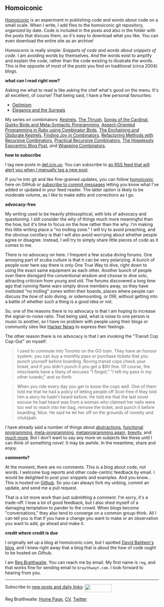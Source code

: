 Homoiconic
---

[Homoiconic](http://github.com/raganwald/homoiconic/) is an experiment in publishing code and words about code on a small scale. When I write, I add files to the homoiconic git repository, organized by date. Code is included in the posts and also in the folder with the posts that discuss them, so it's easy to download what you like. You can even download the entire site as an archive!

Homoiconic is really simple: *Snippets of code and words about snippets of code*. I am avoiding words by themselves. And the words exist to amplify and explain the code, rather than the code existing to illustrate the words. This is the opposite of most of the posts you find on traditional (circa 2004) blogs.

**what can I read right now?**

Asking me what to read is like asking the chef what's good on the menu. It's all excellent, of course! That being said, I have a few personal favourites:

* [Optimism](http://github.com/raganwald/homoiconic/blob/master/2009-05-01/optimism.md#readme)
* [Elegance and the Surreals](http://github.com/raganwald/homoiconic/blob/master/2009-03-07/surreal.md#readme)

My series on combinators: [Kestrels](http://github.com/raganwald/homoiconic/tree/master/2008-10-29/kestrel.markdown#readme), [The Thrush](http://github.com/raganwald/homoiconic/tree/master/2008-10-30/thrush.markdown#readme), [Songs of the Cardinal](http://github.com/raganwald/homoiconic/tree/master/2008-10-31/songs_of_the_cardinal.markdown#readme), [Quirky Birds and Meta-Syntactic Programming](http://github.com/raganwald/homoiconic/tree/master/2008-11-04/quirky_birds_and_meta_syntactic_programming.markdown#readme), [Aspect-Oriented Programming in Ruby using Combinator Birds](http://github.com/raganwald/homoiconic/tree/master/2008-11-07/from_birds_that_compose_to_method_advice.markdown#readme), [The Enchaining and Obdurate Kestrels](http://github.com/raganwald/homoiconic/tree/master/2008-11-12/the_obdurate_kestrel.md#readme), [Finding Joy in Combinators](http://github.com/raganwald/homoiconic/tree/master/2008-11-16/joy.md#readme), [Refactoring Methods with Recursive Combinators](http://github.com/raganwald/homoiconic/tree/master/2008-11-23/recursive_combinators.md#readme), [Practical Recursive Combinators](http://github.com/raganwald/homoiconic/tree/master/2008-11-26/practical_recursive_combinators.md#readme), [The Hopelessly Egocentric Blog Post](http://github.com/raganwald/homoiconic/tree/master/2009-02-02/hopeless_egocentricity.md#readme), and [Wrapping Combinators](http://github.com/raganwald/homoiconic/tree/master/2009-06-29/wrapping_combinators.md#readme).

**how to subscribe**

I tag new posts in [del.icio.us](http://delicious.com/raganwald/homoiconic "Homoiconic Bookmarks on Delicious"). You can subscribe to [an RSS feed that will alert you when I manually tag a new post](http://feeds.delicious.com/v2/rss/raganwald/homoiconic "Homoiconic Bookmarks Feed").

If you're into git and like fine-grained updates, you can follow [homoiconic](http://github.com/raganwald/homoiconic) here on GitHub or [subscribe to commit messages](http://github.com/feeds/raganwald/commits/homoiconic/master "Recent Commits to homoiconic") letting you know what I've added or updated in your feed reader. The latter option is likely to be moderate volume, as I like to make edits and corrections as I go.

**advocacy-free**

My writing used to be heavily philosophical, with lots of advocacy and questioning. I still consider the _why_ of things much more meaningful than the how, but it's time to focus on the how rather than the why. I'm making this little writing place a "no trolling zone." I will try to avoid preaching, and the obvious corollary is that I will also avoid worrying about whether people agree or disagree. Instead, I will try to simply share little pieces of code as it comes to me.

There is no advocacy on here. I frequent a few scuba diving forums. One annoying part of scuba culture is that it can be very polarizing. A bunch of people over here say there is only One True Way to dive, right down to using the exact same equipment as each other. Another bunch of people over there disregard the conventional wisdom and choose to dive solo, attracting criticism from young and old. The forums discovered a long time ago that running flame wars simply drove members away, so they have instituted "no trolling" zones within their boards, places where people can discuss the _how_ of solo diving, or sidemounting, or DIR, without getting into a battle of whether such a thing is a good idea or not.

So, one of the reasons there is no advocacy is that I am hoping to increase the signal-to-noise ratio. That being said, what is noise to one person is music to another, so I have no problem with people using their blogs or community sites like [Hacker News](http://news.ycombinator.com) to express their feelings.

The other reason there is no advocacy is that I am invoking the "Transit Cop Cop-Out" on myself:

> I used to commute into Toronto on the GO train. They have an honour system: you can buy a monthly pass or purchase tickets that you punch yourself before boarding. Roving transit cops check your ticket, and if you didn't punch it you get a $90 fine. Of course, the miscreants have a litany of excuses "I forgot," "I left my pass in my other tuxedo," and so forth.

> When you ride every day you get to know the cops well. One of them told me that he had a policy of letting people off Scot-free if they told him a story he hadn't heard before. He told me that the last novel excuse he had heard was from a woman who claimed her nails were too wet to reach into her bag, remove the ticket, and punch it before boarding. Nice. He said he let her off on the grounds of novelty and chutzpah.

I have already said a number of things about [abstractions](http://weblog.raganwald.com/2007/07/abbreviation-accidental-complexity-and.html "Abbreviation, Accidental Complexity, and Abstraction"), [functional programming](http://weblog.raganwald.com/2007/03/why-why-functional-programming-matters.html "Why Why Functional Programming Matters Matters"), [meta-programming](http://weblog.raganwald.com/2008/07/my-analyst-warned-me-but.html "My analyst warned me, but metaprogramming was so beautiful I got another analyst"), [metaprogramming again](http://weblog.raganwald.com/2008/03/spaghetti-western-coding.html "Spaghetti-Western Coding"), [brevity](http://weblog.raganwald.com/2007/12/golf-is-good-program-spoiled.html "Golf is a good program spoiled"), and [much more](http://delicious.com/raganwald/raganwald.popular "Popular posts from weblog.raganwald.com"). But I don't want to say any more on subjects like these until I can think of something *novel*. It may be awhile. In the meantime, share and enjoy.

**comments?**

At the moment, there are no comments. This is a blog about code, not words. I welcome bug reports and other code-centric feedback by email. I would be delighted to post your snippets and examples. And you know... This is hosted on [Github](http://github.com). So you can always fork my unblog, commit an update, and send me a pull request.

That is a lot more work than just submitting a comment. I'm sorry, it's a trade-off. I lose a lot of good feedback, but I also shed myself of a damaging temptation to pander to the crowd. When blogs become "conversations," they also tend to converge on a common group-think. All I can tell you is that if you have a change you want to make or an observation you want to add, go ahead and make it.

**credit where credit is due**

I originally set up a blog at homoiconic.com, but I spotted [David Baldwin's blog](http://github.com/bilson/blog/tree/master), and I knew right away that a blog that is about the how of code ought to be hosted on Github.

I am [Reg Braithwaite](http://reginald.braythwayt.com/). You can reach me by email. My first name is `reg`, and that works fine for sending email to `braythwayt.com`. I look forward to hearing from you.

---
	
Subscribe to [new posts and daily links](http://feeds.feedburner.com/raganwald "raganwald's rss feed"): <a href="http://feeds.feedburner.com/raganwald"><img src="http://feeds.feedburner.com/~fc/raganwald?bg=&amp;fg=&amp;anim=" height="26" width="88" style="border:0" alt="" align="top"/></a>

Reg Braithwaite: [Home Page](http://reginald.braythwayt.com), [CV](http://reginald.braythwayt.com/RegBraithwaiteGH0909_en_US.pdf ""), [Twitter](http://twitter.com/raganwald)